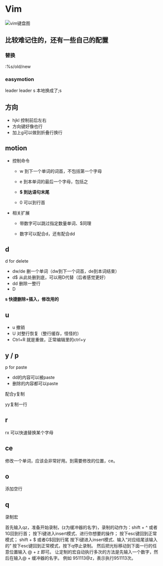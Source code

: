 # Vim

![vim键盘图](D:/note/learn/resources/Vim/v2-f94d969f6b28441fff36049660d7c21a_720w.jpg)

## 比较难记住的，还有一些自己的配置

### 替换

:%s/old/new

### easymotion

leader leader s 本地换成了;s





## 方向

- hjkl 控制前后左右
- 方向键好像也行
- 加上g可以做到折叠行换行

## motion

- 控制命令

    - w 到下一个单词的词首，不包括第一个字母

    - e 到本单词的最后一个字母，包括之

    - **$ 到达语句末尾**
    - 0 可以到行首

- 相关扩展

    - 带数字可以跳过指定数量单词、$同理

    - 数字可以配合d，还有配合dd

        

## d

d for delete

- dw/de 删一个单词（dw到下一个词首，de到本词结束）
- d$ 从此处删到底，可以用D代替（后者感觉更好）
- dd 删除一整行
- D

**s 快捷删除+插入，修改用的**

## u

- u 撤销
- U 对整行恢复（整行缓存，怪怪的）
- Ctrl+R 就是重做，正常编辑里的ctrl+y

## y / p

p for paste

- dd的内容可以被paste
- 删除的内容都可以paste

配合y复制

yy复制一行

## r

rx 可以快速替换某个字母

## ce 

修改一个单词，应该会非常好用。到需要修改的位置，ce。

## o

添加空行



## q

录制宏

首先输入qz，准备开始录制，(z为缓冲器的名字)，录制的动作为：shift + ^ 或者1G回到行首；
按下i键进入insert模式、进行你想要的操作；
按下esc键回到正常模式；
shift + $ 或者G$回到行尾
按下i键进入insert模式、输入“对应结尾该输入的”
按下esc键回到正常模式，按下q停止录制。
然后把光标移动到下面一行的任意位置输入 @ + z 即可。
让定制的宏自动执行多次的方法是先输入一个数字，然后在输入@ + 缓冲器的名字。 
例如 951113@z，表示执行951113次。

